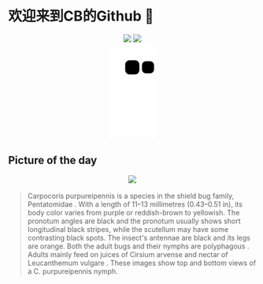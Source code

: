 
# 欢迎来到CB的Github 👋

<div align="center">
  <img height="137px" src="https://github-readme-stats.vercel.app/api?username=SuperCB&show_icons=true&theme=radical" />
  <img height="137px" src="https://github-readme-stats.vercel.app/api/top-langs/?username=SuperCB&hide_title=true&hide_border=true&layout=compact&langs_count=6&text_color=000&icon_color=fff" />
</div>


<div align="center">
    <img src="./contribution-snake/github-contribution-grid-snake.svg" />
</div>



## Picture of the day
<div align="center">
  <img width=400px src="https://upload.wikimedia.org/wikipedia/commons/thumb/8/8a/Carpocoris_purpureipennis_fifth_instar_nymph_%28top_view%29_-_Kulna.jpg/360px-Carpocoris_purpureipennis_fifth_instar_nymph_%28top_view%29_-_Kulna.jpg" />
</div>

>Carpocoris purpureipennis  is a species in the shield bug family,  Pentatomidae . With a length of 11–13 millimetres (0.43–0.51 in), its body color varies from purple or reddish-brown to yellowish. The  pronotum  angles are black and the pronotum usually shows short longitudinal black stripes, while the  scutellum  may have some contrasting black spots. The insect's antennae are black and its legs are orange. Both the adult bugs and their  nymphs  are  polyphagous . Adults mainly feed on juices of  Cirsium arvense  and nectar of  Leucanthemum vulgare . These images show top and bottom views of a  C. purpureipennis  nymph.


